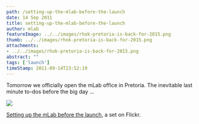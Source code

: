```yaml
---
path: /setting-up-the-mlab-before-the-launch
date: 14 Sep 2011
title: setting-up-the-mlab-before-the-launch
author: mlab
featureImage: ../../images/rhok-pretoria-is-back-for-2015.png
thumb: ../../images/rhok-pretoria-is-back-for-2015.png
attachments: 
- ../../images/rhok-pretoria-is-back-for-2015.png
abstract: ""
tags: ['launch']
timeStamp: 2011-09-14T23:52:19
---
```


Tomorrow we officially open the mLab office in Pretoria. The inevitable last minute to-dos before the big day …

[![](http:&#x2F;&#x2F;farm7.static.flickr.com&#x2F;6204&#x2F;6148396500_7f2dba7316_d.jpg)](http:&#x2F;&#x2F;www.flickr.com&#x2F;photos&#x2F;mlabsa&#x2F;sets&#x2F;72157627671738654&#x2F;)

[Setting up the mLab before the launch](http:&#x2F;&#x2F;www.flickr.com&#x2F;photos&#x2F;mlabsa&#x2F;sets&#x2F;72157627671738654&#x2F;), a set on Flickr.


